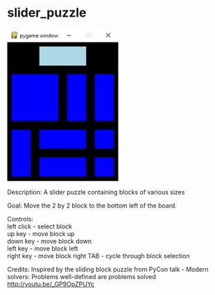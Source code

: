# slider_puzzle

![Screenshot](slider_puzzle.png)

Description:
A slider puzzle containing blocks of various sizes

Goal: 
Move the 2 by 2 block to the bottom left of the board.

Controls:  
left click - select block  
up key - move block up  
down key - move block down  
left key - move block left  
right key - move block right
TAB - cycle through block selection

Credits:
Inspired by the sliding block puzzle from PyCon talk - Modern solvers: Problems well-defined are problems solved
http://youtu.be/_GP9OpZPUYc

